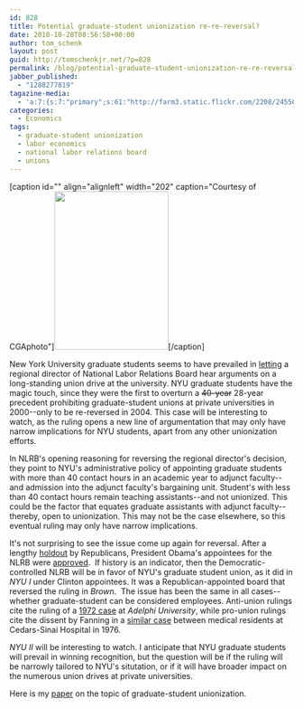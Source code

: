 ```yaml
---
id: 828
title: Potential graduate-student unionization re-re-reversal?
date: 2010-10-28T08:56:58+00:00
author: tom_schenk
layout: post
guid: http://tomschenkjr.net/?p=828
permalink: /blog/potential-graduate-student-unionization-re-re-reversal/
jabber_published:
  - "1288277819"
tagazine-media:
  - 'a:7:{s:7:"primary";s:61:"http://farm3.static.flickr.com/2208/2455065805_7ac5ede399.jpg";s:6:"images";a:1:{s:61:"http://farm3.static.flickr.com/2208/2455065805_7ac5ede399.jpg";a:6:{s:8:"file_url";s:61:"http://farm3.static.flickr.com/2208/2455065805_7ac5ede399.jpg";s:5:"width";s:3:"360";s:6:"height";s:3:"500";s:4:"type";s:5:"image";s:4:"area";s:6:"180000";s:9:"file_path";s:0:"";}}s:6:"videos";a:0:{}s:11:"image_count";s:1:"1";s:6:"author";s:6:"176156";s:7:"blog_id";s:7:"8375094";s:9:"mod_stamp";s:19:"2010-11-10 01:19:24";}'
categories:
  - Economics
tags:
  - graduate-student unionization
  - labor economics
  - national labor relations board
  - unions
---
```

[caption id="" align="alignleft" width="202" caption="Courtesy of CGAphoto"]<a href="http://www.flickr.com/photos/cgin03/2455065805/sizes/m/in/photostream/"><img class="  " title="Union signs" src="http://farm3.static.flickr.com/2208/2455065805_7ac5ede399.jpg" alt="" width="202" height="280" /></a>[/caption]

New York University graduate students seems to have prevailed in <a href="http://www.insidehighered.com/news/2010/10/28/nlrb">letting</a> a regional director of National Labor Relations Board hear arguments on a long-standing union drive at the university. NYU graduate students have the magic touch, since they were the first to overturn a <del>40-year</del> 28-year precedent prohibiting graduate-student unions at private universities in 2000--only to be re-reversed in 2004. This case will be interesting to watch, as the ruling opens a new line of argumentation that may only have narrow implications for NYU students, apart from any other unionization efforts.

In NLRB's opening reasoning for reversing the regional director's decision, they point to NYU's administrative policy of appointing graduate students with more than 40 contact hours in an academic year to adjunct faculty--and admission into the adjunct faculty's bargaining unit. Student's with less than 40 contact hours remain teaching assistants--and not unionized. This could be the factor that equates graduate assistants with adjunct faculty--thereby, open to unionization. This may not be the case elsewhere, so this eventual ruling may only have narrow implications.

It's not surprising to see the issue come up again for reversal. After a lengthy <a href="http://www.nytimes.com/2010/03/26/us/politics/26brfs-REPUBLICANSL_BRF.html?partner=rssnyt&amp;emc=rss">holdout</a> by Republicans, President Obama's appointees for the NLRB were <a href="http://www.nytimes.com/2010/06/23/us/23brfs-AFTER3YEARSL_BRF.html?partner=rssnyt&amp;emc=rss">approved</a>.  If history is an indicator, then the Democratic-controlled NLRB will be in favor of NYU's graduate student union, as it did in <em>NYU I</em> under Clinton appointees. It was a Republican-appointed board that reversed the ruling in <em>Brown</em>.  The issue has been the same in all cases--whether graduate-student can be considered employees. Anti-union rulings cite the ruling of a <a href="http://www.scribd.com/full/344660?access_key=a0siqsvlwmoiu">1972 case</a> at <em>Adelphi University</em>, while pro-union rulings cite the dissent by Fanning in a <a href="http://www.scribd.com/doc/344654/CedarsSinai-Medical-Center-NLRB">similar case</a> between medical residents at Cedars-Sinai Hospital in 1976.

<em>NYU II </em>will be interesting to watch. I anticipate that NYU graduate students will prevail in winning recognition, but the question will be if the ruling will be narrowly tailored to NYU's situtation, or if it will have broader impact on the numerous union drives at private universities.

Here is my <a href="http://tomschenkjr.net/wordpress/wp-content/uploads/2009/07/eegsu.pdf">paper</a> on the topic of graduate-student unionization.